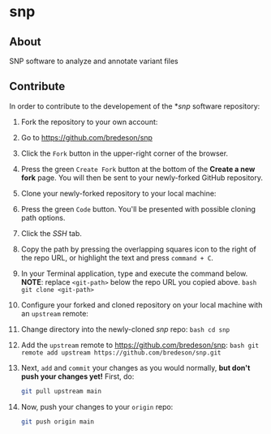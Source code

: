 # snp
## About
SNP software to analyze and annotate variant files

## Contribute
In order to contribute to the developement of the **snp* software repository: 
1. Fork the repository to your own account:
  1. Go to https://github.com/bredeson/snp
  2. Click the `Fork` button in the upper-right corner of the browser.
  3. Press the green `Create Fork` button at the bottom of the **Create a new fork** page. You will then be sent to your newly-forked GitHub repository. 
  
2. Clone your newly-forked repository to your local machine:
  1. Press the green `Code` button. You'll be presented with possible cloning path options.
  2. Click the *SSH* tab.
  3. Copy the path by pressing the overlapping squares icon to the right of the repo URL, or highlight the text and press `command + C`.
  4. In your Terminal application, type and execute the command below. **NOTE**: replace `<git-path>` below the repo URL you copied above.
    ```bash
    git clone <git-path> 
    ```
    
3. Configure your forked and cloned repository on your local machine with an `upstream` remote:
  1. Change directory into the newly-cloned *snp* repo: 
    ```bash
    cd snp
    ```
    
  2. Add the `upstream` remote to https://github.com/bredeson/snp: 
    ```bash
    git remote add upstream https://github.com/bredeson/snp.git
    ```
    
4. Next, `add` and `commit` your changes as you would normally, **but don't push your changes yet!** First, do:
    ```bash
    git pull upstream main
    ```
    
5. Now, push your changes to your `origin` repo:
    ```bash
    git push origin main
    ```
    
